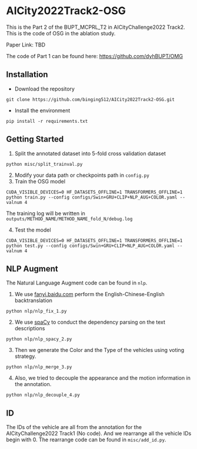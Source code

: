 # AICity2022Track2-OSG
This is the Part 2 of the BUPT_MCPRL_T2 in AICityChallenge2022 Track2. This is the code of OSG in the ablation study.

Paper Link: TBD 

The code of Part 1 can be found here: https://github.com/dyhBUPT/OMG

## Installation

- Download the repository

```shell
git clone https://github.com/binging512/AICity2022Track2-OSG.git
```

- Install the environment

```shell
pip install -r requirements.txt
```

## Getting Started

1. Split the annotated dataset into 5-fold cross validation dataset

```shell
python misc/split_trainval.py
```

2. Modify your data path or checkpoints path in ```config.py```
3. Train the OSG model

```shell
CUDA_VISIBLE_DEVICES=0 HF_DATASETS_OFFLINE=1 TRANSFORMERS_OFFLINE=1 python train.py --config configs/Swin+GRU+CLIP+NLP_AUG+COLOR.yaml --valnum 4
```

The training log will be written in ```outputs/METHOD_NAME/METHOD_NAME_fold_N/debug.log```

4. Test the model

```shell
CUDA_VISIBLE_DEVICES=0 HF_DATASETS_OFFLINE=1 TRANSFORMERS_OFFLINE=1 python test.py --config configs/Swin+GRU+CLIP+NLP_AUG+COLOR.yaml --valnum 4
```

## NLP Augment

The Natural Language Augment code can be found in ```nlp```.

1. We use [fanyi.baidu.com](https://fanyi.baidu.com) perform the English-Chinese-English backtranslation

```shell
python nlp/nlp_fix_1.py
```

2. We use [spaCy](https://spacy.io/) to conduct the dependency parsing on the text descriptions

```shell
python nlp/nlp_spacy_2.py
```

3. Then we generate the Color and the Type of the vehicles using voting strategy.

```shell
python nlp/nlp_merge_3.py
```

4. Also, we tried to decouple the appearance and the motion information in the annotation. 

```shell
python nlp/nlp_decouple_4.py
```

## ID

The IDs of the vehicle are all from the annotation for the AICityChallenge2022 Track1 (No code). And we rearrange all the vehicle IDs begin with 0. The rearrange code can be found in ```misc/add_id.py```.

